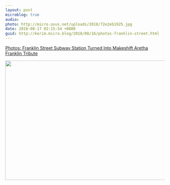 ```yaml
---
layout: post
microblog: true
audio: 
photo: http://micro.oxus.net/uploads/2018/72e2eb1925.jpg
date: 2018-08-17 02:15:54 +0800
guid: http://kerim.micro.blog/2018/08/16/photos-franklin-street.html
---
```

[Photos: Franklin Street Subway Station Turned Into Makeshift Aretha Franklin Tribute](http://gothamist.com/2018/08/15/aretha_franklin_subway_station.php#photo-1)

<img src="http://micro.oxus.net/uploads/2018/72e2eb1925.jpg" width="600" height="376" />

